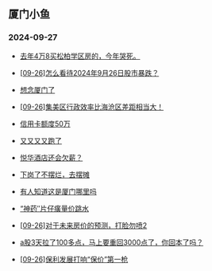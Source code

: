 ## 厦门小鱼 
### 2024-09-27

+ [去年4万8买松柏学区房的，今年哭死。](http://bbs.xmfish.com/read-htm-tid-18246973.html)

+ [[09-26]怎么看待2024年9月26日股市暴跌？](http://bbs.xmfish.com/read-htm-tid-18246937.html)

+ [想念厦门了](http://bbs.xmfish.com/read-htm-tid-18246961.html)

+ [[09-26]集美区行政效率比海沧区差距相当大！](http://bbs.xmfish.com/read-htm-tid-18246958.html)

+ [信用卡额度50万](http://bbs.xmfish.com/read-htm-tid-18246972.html)

+ [又又又又跑了](http://bbs.xmfish.com/read-htm-tid-18247080.html)

+ [悦华酒店还会欠薪？](http://bbs.xmfish.com/read-htm-tid-18247088.html)

+ [下岗了不摆烂，去摆摊](http://bbs.xmfish.com/read-htm-tid-18247028.html)

+ [有人知道这是厦门哪里吗](http://bbs.xmfish.com/read-htm-tid-18247043.html)

+ [“神药″片仔癀量价跳水](http://bbs.xmfish.com/read-htm-tid-18247029.html)

+ [[09-26]对于未来房价的预测，打脸勿喷2](http://bbs.xmfish.com/read-htm-tid-18247051.html)

+ [a股3天拉了100多点，马上要重回3000点了，你回本了吗？](http://bbs.xmfish.com/read-htm-tid-18247033.html)

+ [[09-26]保利发展打响“保价”第一枪](http://bbs.xmfish.com/read-htm-tid-18247073.html)

